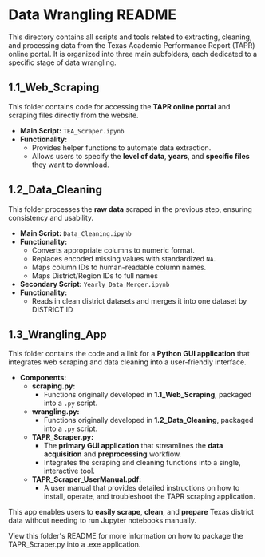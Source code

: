 # **Data Wrangling README**  

This directory contains all scripts and tools related to extracting, cleaning, and processing data from the Texas Academic Performance Report (TAPR) online portal. It is organized into three main subfolders, each dedicated to a specific stage of data wrangling.

## **1.1_Web_Scraping**
This folder contains code for accessing the **TAPR online portal** and scraping files directly from the website.

- **Main Script:** `TEA_Scraper.ipynb`
- **Functionality:**  
  - Provides helper functions to automate data extraction.  
  - Allows users to specify the **level of data**, **years**, and **specific files** they want to download.  

## **1.2_Data_Cleaning**
This folder processes the **raw data** scraped in the previous step, ensuring consistency and usability.
- **Main Script:** `Data_Cleaning.ipynb`
- **Functionality:**  
  - Converts appropriate columns to numeric format.  
  - Replaces encoded missing values with standardized `NA`.  
  - Maps column IDs to human-readable column names.
  - Maps District/Region IDs to full names
- **Secondary Script:** `Yearly_Data_Merger.ipynb`
- **Functionality:**  
  - Reads in clean district datasets and merges it into one dataset by DISTRICT ID 


## **1.3_Wrangling_App**  
This folder contains the code and a link for a **Python GUI application** that integrates web scraping and data cleaning into a user-friendly interface.

- **Components:**  
  - **scraping.py:**  
    - Functions originally developed in **1.1_Web_Scraping**, packaged into a `.py` script.  
  - **wrangling.py:**  
    - Functions originally developed in **1.2_Data_Cleaning**, packaged into a `.py` script.  
  - **TAPR_Scraper.py:**  
    - The **primary GUI application** that streamlines the **data acquisition** and **preprocessing** workflow.  
    - Integrates the scraping and cleaning functions into a single, interactive tool.  
  - **TAPR_Scraper_UserManual.pdf:**  
    - A user manual that provides detailed instructions on how to install, operate, and troubleshoot the TAPR scraping application.  

This app enables users to **easily scrape**, **clean**, and **prepare** Texas district data without needing to run Jupyter notebooks manually.  

View this folder's README for more information on how to package the TAPR_Scraper.py into a .exe application. 

